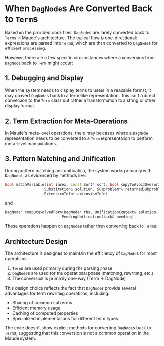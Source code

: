 # When `DagNode`s Are Converted Back to `Term`s

Based on the provided code files, `DagNode`s are rarely converted back to `Term`s in Maude's architecture. The typical flow is one-directional: expressions are parsed into `Term`s, which are then converted to `DagNode`s for efficient processing.

However, there are a few specific circumstances where a conversion from `DagNode` back to `Term` might occur:

## 1. Debugging and Display

When the system needs to display terms to users in a readable format, it may convert `DagNode`s back to a term-like representation. This isn't a direct conversion to the `Term` class but rather a transformation to a string or other display format.

## 2. Term Extraction for Meta-Operations

In Maude's meta-level operations, there may be cases where a `DagNode` representation needs to be converted to a `Term` representation to perform meta-level manipulations.

## 3. Pattern Matching and Unification

During pattern matching and unification, the system works primarily with `DagNode`s, as evidenced by methods like:

```cpp
bool matchVariable(int index, const Sort* sort, bool copyToAvoidOverwriting, 
                  Substitution& solution, Subproblem*& returnedSubproblem, 
                  ExtensionInfo* extensionInfo)
```

and

```cpp
DagNode* computeSolvedForm(DagNode* rhs, UnificationContext& solution, 
                          PendingUnificationStack& pending)
```

These operations happen on `DagNode`s rather than converting back to `Term`s.

## Architecture Design

The architecture is designed to maintain the efficiency of `DagNode`s for most operations:

1. `Term`s are used primarily during the parsing phase
2. `DagNode`s are used for the operational phase (matching, rewriting, etc.)
3. The conversion is primarily one-way (Term → DagNode)

This design choice reflects the fact that `DagNode`s provide several advantages for term rewriting operations, including:

- Sharing of common subterms
- Efficient memory usage
- Caching of computed properties
- Specialized implementations for different term types

The code doesn't show explicit methods for converting `DagNode`s back to `Term`s, suggesting that this conversion is not a common operation in the Maude system.
